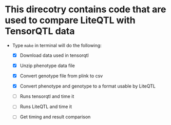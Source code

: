 # This direcotry contains code that are used to compare LiteQTL with TensorQTL data 
- Type `make` in terminal will do the following:
	- [x] Download data used in tensorqtl 
	- [x] Unzip phenotype data file
	- [x] Convert genotype file from plink to csv
	- [x] Convert phenotype and genotype to a format usable by LiteQTL 
	- [ ] Runs tensorqtl and time it
	- [ ] Runs LiteQTL and time it
	- [ ] Get timing and result comparison 

